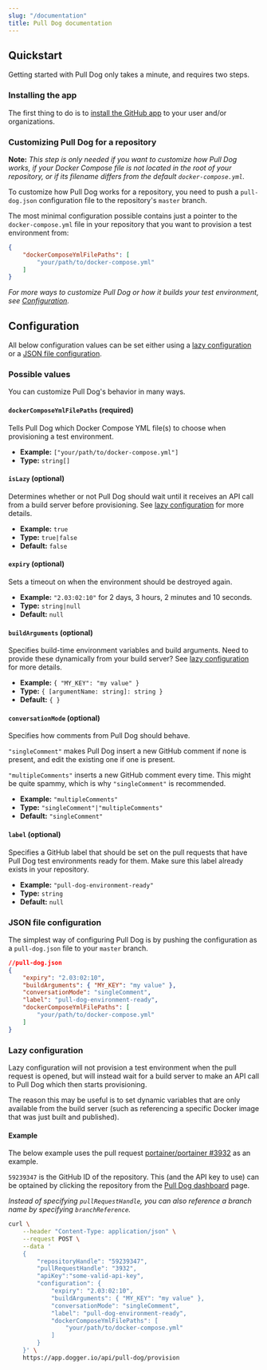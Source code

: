 ```yaml
---
slug: "/documentation"
title: Pull Dog documentation
---
```


## Quickstart
Getting started with Pull Dog only takes a minute, and requires two steps.

### Installing the app
The first thing to do is to <a rel="nofollow" href="https://github.com/apps/pull-dog/installations/new">install the GitHub app</a> to your user and/or organizations.

### Customizing Pull Dog for a repository
**Note:** *This step is only needed if you want to customize how Pull Dog works, if your Docker Compose file is not located in the root of your repository, or if its filename differs from the default `docker-compose.yml`.*

To customize how Pull Dog works for a repository, you need to push a `pull-dog.json` configuration file to the repository's `master` branch.

The most minimal configuration possible contains just a pointer to the `docker-compose.yml` file in your repository that you want to provision a test environment from:

```json
{
    "dockerComposeYmlFilePaths": [
        "your/path/to/docker-compose.yml"
    ]
}
```

_For more ways to customize Pull Dog or how it builds your test environment, see <a href="#configuration">Configuration</a>._

## Configuration
All below configuration values can be set either using a <a href="#lazy-configuration">lazy configuration</a> or a <a href="#json-file-configuration">JSON file configuration</a>.

### Possible values
You can customize Pull Dog's behavior in many ways.

#### `dockerComposeYmlFilePaths` (required)
Tells Pull Dog which Docker Compose YML file(s) to choose when provisioning a test environment.

- **Example:** `["your/path/to/docker-compose.yml"]`
- **Type:** `string[]`

#### `isLazy` (optional)
Determines whether or not Pull Dog should wait until it receives an API call from a build server before provisioning. See <a href="#lazy-configuration">lazy configuration</a> for more details.

- **Example:** `true`
- **Type:** `true|false`
- **Default:** `false`

#### `expiry` (optional)
Sets a timeout on when the environment should be destroyed again.

- **Example:** `"2.03:02:10"` for 2 days, 3 hours, 2 minutes and 10 seconds.
- **Type:** `string|null`
- **Default:** `null`

#### `buildArguments` (optional)
Specifies build-time environment variables and build arguments. Need to provide these dynamically from your build server? See <a href="#lazy-configuration">lazy configuration</a> for more details.

- **Example:** `{ "MY_KEY": "my value" }`
- **Type:** `{ [argumentName: string]: string }`
- **Default:** `{ }`

#### `conversationMode` (optional)
Specifies how comments from Pull Dog should behave. 

`"singleComment"` makes Pull Dog insert a new GitHub comment if none is present, and edit the existing one if one is present.

`"multipleComments"` inserts a new GitHub comment every time. This might be quite spammy, which is why `"singleComment"` is recommended.

- **Example:** `"multipleComments"`
- **Type:** `"singleComment"|"multipleComments"`
- **Default:** `"singleComment"`

#### `label` (optional)
Specifies a GitHub label that should be set on the pull requests that have Pull Dog test environments ready for them. Make sure this label already exists in your repository.

- **Example:** `"pull-dog-environment-ready"`
- **Type:** `string`
- **Default:** `null`

### JSON file configuration
The simplest way of configuring Pull Dog is by pushing the configuration as a `pull-dog.json` file to your `master` branch.

```json
//pull-dog.json
{
    "expiry": "2.03:02:10",
    "buildArguments": { "MY_KEY": "my value" },
    "conversationMode": "singleComment",
    "label": "pull-dog-environment-ready",
    "dockerComposeYmlFilePaths": [ 
        "your/path/to/docker-compose.yml" 
    ]
}
```

### Lazy configuration
Lazy configuration will not provision a test environment when the pull request is opened, but will instead wait for a build server to make an API call to Pull Dog which then starts provisioning.

The reason this may be useful is to set dynamic variables that are only available from the build server (such as referencing a specific Docker image that was just built and published).

#### Example
The below example uses the pull request <a href="https://github.com/portainer/portainer/pull/3932" rel="nofollow">portainer/portainer #3932</a> as an example.

`59239347` is the GitHub ID of the repository. This (and the API key to use) can be optained by clicking the repository from the <a href="/dashboard/pull-dog">Pull Dog dashboard</a> page.

_Instead of specifying `pullRequestHandle`, you can also reference a branch name by specifying `branchReference`._

```bash
curl \
    --header "Content-Type: application/json" \
    --request POST \
    --data '
    {
        "repositoryHandle": "59239347",
        "pullRequestHandle": "3932", 
        "apiKey":"some-valid-api-key", 
        "configuration": {
            "expiry": "2.03:02:10",
            "buildArguments": { "MY_KEY": "my value" },
            "conversationMode": "singleComment",
            "label": "pull-dog-environment-ready",
            "dockerComposeYmlFilePaths": [
                "your/path/to/docker-compose.yml"
            ]
        }
    }' \
    https://app.dogger.io/api/pull-dog/provision
```